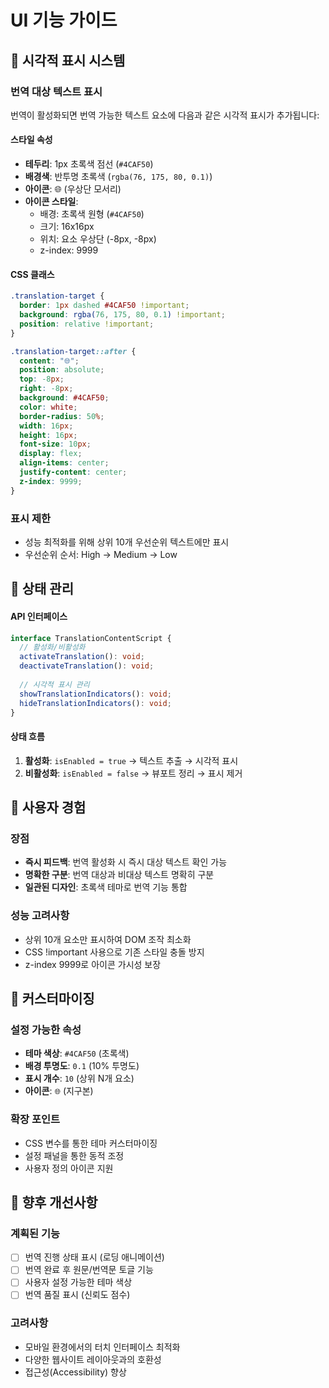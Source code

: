 # UI 기능 가이드

## 🎨 시각적 표시 시스템

### 번역 대상 텍스트 표시
번역이 활성화되면 번역 가능한 텍스트 요소에 다음과 같은 시각적 표시가 추가됩니다:

#### 스타일 속성
- **테두리**: 1px 초록색 점선 (`#4CAF50`)
- **배경색**: 반투명 초록색 (`rgba(76, 175, 80, 0.1)`)
- **아이콘**: 🌐 (우상단 모서리)
- **아이콘 스타일**: 
  - 배경: 초록색 원형 (`#4CAF50`)
  - 크기: 16x16px
  - 위치: 요소 우상단 (-8px, -8px)
  - z-index: 9999

#### CSS 클래스
```css
.translation-target {
  border: 1px dashed #4CAF50 !important;
  background: rgba(76, 175, 80, 0.1) !important;
  position: relative !important;
}

.translation-target::after {
  content: "🌐";
  position: absolute;
  top: -8px;
  right: -8px;
  background: #4CAF50;
  color: white;
  border-radius: 50%;
  width: 16px;
  height: 16px;
  font-size: 10px;
  display: flex;
  align-items: center;
  justify-content: center;
  z-index: 9999;
}
```

### 표시 제한
- 성능 최적화를 위해 상위 10개 우선순위 텍스트에만 표시
- 우선순위 순서: High → Medium → Low

## 🔄 상태 관리

#### API 인터페이스
```typescript
interface TranslationContentScript {
  // 활성화/비활성화
  activateTranslation(): void;
  deactivateTranslation(): void;
  
  // 시각적 표시 관리
  showTranslationIndicators(): void;
  hideTranslationIndicators(): void;
}
```

#### 상태 흐름
1. **활성화**: `isEnabled = true` → 텍스트 추출 → 시각적 표시
2. **비활성화**: `isEnabled = false` → 뷰포트 정리 → 표시 제거

## 🎯 사용자 경험

### 장점
- **즉시 피드백**: 번역 활성화 시 즉시 대상 텍스트 확인 가능
- **명확한 구분**: 번역 대상과 비대상 텍스트 명확히 구분
- **일관된 디자인**: 초록색 테마로 번역 기능 통합

### 성능 고려사항
- 상위 10개 요소만 표시하여 DOM 조작 최소화
- CSS !important 사용으로 기존 스타일 충돌 방지
- z-index 9999로 아이콘 가시성 보장

## 🔧 커스터마이징

### 설정 가능한 속성
- **테마 색상**: `#4CAF50` (초록색)
- **배경 투명도**: `0.1` (10% 투명도)
- **표시 개수**: `10` (상위 N개 요소)
- **아이콘**: `🌐` (지구본)

### 확장 포인트
- CSS 변수를 통한 테마 커스터마이징
- 설정 패널을 통한 동적 조정
- 사용자 정의 아이콘 지원

## 🚀 향후 개선사항

### 계획된 기능
- [ ] 번역 진행 상태 표시 (로딩 애니메이션)
- [ ] 번역 완료 후 원문/번역문 토글 기능
- [ ] 사용자 설정 가능한 테마 색상
- [ ] 번역 품질 표시 (신뢰도 점수)

### 고려사항
- 모바일 환경에서의 터치 인터페이스 최적화
- 다양한 웹사이트 레이아웃과의 호환성
- 접근성(Accessibility) 향상